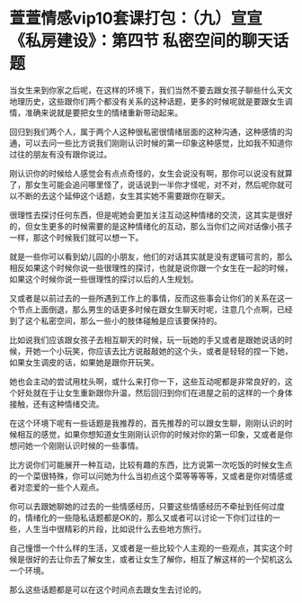 # 萱萱情感vip10套课打包：（九）宣宣《私房建设》：第四节 私密空间的聊天话题

当女生来到你家之后呢，在这样的环境下，我们当然不要去跟女孩子聊些什么天文地理历史，这些跟你们两个都没有关系的这种话题，更多的时候呢就是要跟女生调情，准确来说就是要把女生的情绪重新带动起来。

回归到我们两个人，属于两个人这种很私密很情绪层面的这种沟通，这种感情的沟通，可以去问一些比方说我们刚刚认识时候的第一印象这种感觉，比如我不知道你过往的朋友有没有跟你说过。

刚认识你的时候给人感觉会有点点奇怪的，女生会说没有啊，那你可以说没有就算了，那女生可能会追问哪里怪了，说话说到一半你才怪呢，对不对，然后呢你就可以不断的去这个延伸这个话题，女生其实她不需要跟你在聊天。

很理性去探讨任何东西，但是呢她会更加关注互动这种情绪的交流，这其实是很好的，但女生更多的时候需要的是这种情绪化的互动，那么当你们之间对话像小孩子一样，那这个时候我们就可以想一下。

就是一些你可以看到幼儿园的小朋友，他们的对话其实就是没有逻辑可言的，那么相反如果这个时候你说一些很理性的探讨，也就是说你跟一个女生在一起的时候，如果这个时候你说一些很理性的探讨以后的人生规划。

又或者是以前过去的一些所遇到工作上的事情，反而这些事会让你们的关系在这一个节点上面倒退，那么男生的话更多时候在跟女生聊天时呢，注意几个点啊，已经到了这个私密空间，那么一些小的肢体碰触是应该要保持的。

比如说我们应该跟女孩子去相互聊天的时候，玩一玩她的手又或者是跟她说话的时候，开她一个小玩笑，你应该去比方说敲敲她的这个头，或者是轻轻的捏一下她，如果女生调皮的话，如果她是跟你开玩笑。

她也会主动的尝试用枕头啊，或什么来打你一下，这些互动呢都是非常良好的，这个好处就在于让女生重新跟你升温，然后回归到你们在进屋之前的这样的一个身体接触，还有这种情绪交流。

在这个环境下呢有一些话题是我推荐的，首先推荐的可以跟女生聊，刚刚认识的时候相互的感觉，如果你想知道女生刚刚认识你的时候对你的第一印象，又或者是你想问她一个刚刚认识时候的一些事情。

比方说你们可能展开一种互动，比较有趣的东西，比方说第一次吃饭的时候女生点的一个菜很特殊，你可以问她为什么当初点这个菜等等等等，又或者是你对情感或者对恋爱的一些个人观点。

你可以去跟她聊她的过去的一些情感经历，只要这些情感经历不牵扯到任何过度的，情绪化的一些隐私话题都是OK的，那么又或者可以讨论一下你们过往的一些，人生当中很精彩的片段，比如说什么去些地方旅行。

自己憧憬一个什么样的生活，又或者是一些比较个人主观的一些观点，其实这个时候是很好的去让你去了解女生，或者让女生了解你，相互了解这样的一个契机这么一个环境。

那么这些话题都是可以在这个时间点去跟女生去讨论的。